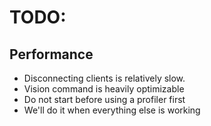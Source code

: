 # TODO:
## Performance
- Disconnecting clients is relatively slow. 
- Vision command is heavily optimizable
- Do not start before using a profiler first
- We'll do it when everything else is working

[^1]: A variant if you stop the server with a lower amount of players on it is, it will only listen to *one* player and ignore others, *despite them connecting successfully*
